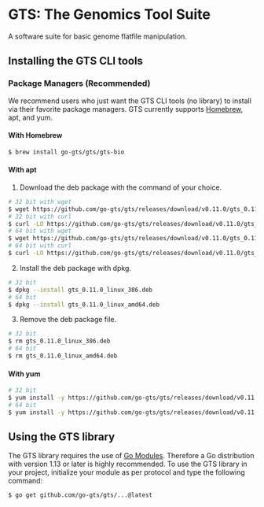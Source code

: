 # GTS: The Genomics Tool Suite
A software suite for basic genome flatfile manipulation.

## Installing the GTS CLI tools
### Package Managers (Recommended)
We recommend users who just want the GTS CLI tools (no library) to install via their favorite package managers.
GTS currently supports [Homebrew](https://brew.sh), apt, and yum.

#### With Homebrew
```sh
$ brew install go-gts/gts/gts-bio
```

#### With apt
1. Download the deb package with the command of your choice.
```sh
# 32 bit with wget
$ wget https://github.com/go-gts/gts/releases/download/v0.11.0/gts_0.11.0_linux_386.deb
# 32 bit with curl
$ curl -LO https://github.com/go-gts/gts/releases/download/v0.11.0/gts_0.11.0_linux_386.deb
# 64 bit with wget
$ wget https://github.com/go-gts/gts/releases/download/v0.11.0/gts_0.11.0_linux_amd64.deb
# 64 bit with curl
$ curl -LO https://github.com/go-gts/gts/releases/download/v0.11.0/gts_0.11.0_linux_amd64.deb
```

2. Install the deb package with dpkg.
```sh
# 32 bit
$ dpkg --install gts_0.11.0_linux_386.deb
# 64 bit
$ dpkg --install gts_0.11.0_linux_amd64.deb
```

3. Remove the deb package file.
```sh
# 32 bit
$ rm gts_0.11.0_linux_386.deb
# 64 bit
$ rm gts_0.11.0_linux_amd64.deb
```

#### With yum
```sh
# 32 bit
$ yum install -y https://github.com/go-gts/gts/releases/download/v0.11.0/gts_0.11.0_linux_386.rpm
# 64 bit
$ yum install -y https://github.com/go-gts/gts/releases/download/v0.11.0/gts_0.11.0_linux_amd64.rpm
```

## Using the GTS library
The GTS library requires the use of [Go Modules](https://blog.golang.org/using-go-modules). Therefore a Go distribution with version 1.13 or later is highly recommended. To use the GTS library in your project, initialize your module as per protocol and type the following command:

```sh
$ go get github.com/go-gts/gts/...@latest
```
